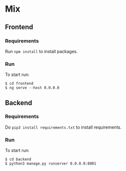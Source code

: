# Mix

## Frontend

### Requirements

Run `npm install` to install packages.

### Run

To start run:

```
$ cd frontend
$ ng serve --host 0.0.0.0
```

## Backend

### Requirements

Do `pip3 install requirements.txt` to install requirements.

### Run

To start run:

```
$ cd backend
$ python3 manage.py runserver 0.0.0.0:8001
```
